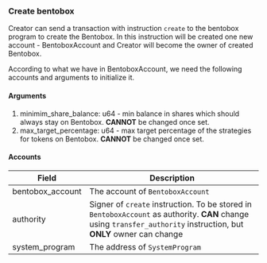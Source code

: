 ### Create bentobox

Creator can send a transaction with instruction `create` to the bentobox program to create the Bentobox. In this instruction will be created one new account - BentoboxAccount and Creator will become the owner of created Bentobox.

According to what we have in BentoboxAccount, we need the following accounts and arguments to initialize it.

#### Arguments
  
1. minimim_share_balance: u64 - min balance in shares which should always stay on Bentobox. **CANNOT** be changed once set.
2. max_target_percentage: u64 - max target percentage of the strategies for tokens on Bentobox. **CANNOT** be changed once set.

#### Accounts

| Field  | Description |
| ------------- | ------------- |
| bentobox_account  | The account of `BentoboxAccount`  |
| authority  | Signer of `сreate` instruction. To be stored in `BentoboxAccount` as authority. **CAN** change using `transfer_authority` instruction, but **ONLY** owner can change |
| system_program | The address of `SystemProgram` |